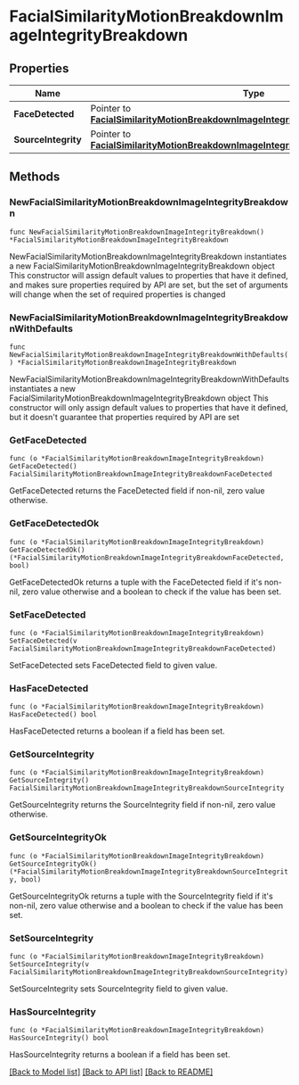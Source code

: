 # FacialSimilarityMotionBreakdownImageIntegrityBreakdown

## Properties

Name | Type | Description | Notes
------------ | ------------- | ------------- | -------------
**FaceDetected** | Pointer to [**FacialSimilarityMotionBreakdownImageIntegrityBreakdownFaceDetected**](FacialSimilarityMotionBreakdownImageIntegrityBreakdownFaceDetected.md) |  | [optional] 
**SourceIntegrity** | Pointer to [**FacialSimilarityMotionBreakdownImageIntegrityBreakdownSourceIntegrity**](FacialSimilarityMotionBreakdownImageIntegrityBreakdownSourceIntegrity.md) |  | [optional] 

## Methods

### NewFacialSimilarityMotionBreakdownImageIntegrityBreakdown

`func NewFacialSimilarityMotionBreakdownImageIntegrityBreakdown() *FacialSimilarityMotionBreakdownImageIntegrityBreakdown`

NewFacialSimilarityMotionBreakdownImageIntegrityBreakdown instantiates a new FacialSimilarityMotionBreakdownImageIntegrityBreakdown object
This constructor will assign default values to properties that have it defined,
and makes sure properties required by API are set, but the set of arguments
will change when the set of required properties is changed

### NewFacialSimilarityMotionBreakdownImageIntegrityBreakdownWithDefaults

`func NewFacialSimilarityMotionBreakdownImageIntegrityBreakdownWithDefaults() *FacialSimilarityMotionBreakdownImageIntegrityBreakdown`

NewFacialSimilarityMotionBreakdownImageIntegrityBreakdownWithDefaults instantiates a new FacialSimilarityMotionBreakdownImageIntegrityBreakdown object
This constructor will only assign default values to properties that have it defined,
but it doesn't guarantee that properties required by API are set

### GetFaceDetected

`func (o *FacialSimilarityMotionBreakdownImageIntegrityBreakdown) GetFaceDetected() FacialSimilarityMotionBreakdownImageIntegrityBreakdownFaceDetected`

GetFaceDetected returns the FaceDetected field if non-nil, zero value otherwise.

### GetFaceDetectedOk

`func (o *FacialSimilarityMotionBreakdownImageIntegrityBreakdown) GetFaceDetectedOk() (*FacialSimilarityMotionBreakdownImageIntegrityBreakdownFaceDetected, bool)`

GetFaceDetectedOk returns a tuple with the FaceDetected field if it's non-nil, zero value otherwise
and a boolean to check if the value has been set.

### SetFaceDetected

`func (o *FacialSimilarityMotionBreakdownImageIntegrityBreakdown) SetFaceDetected(v FacialSimilarityMotionBreakdownImageIntegrityBreakdownFaceDetected)`

SetFaceDetected sets FaceDetected field to given value.

### HasFaceDetected

`func (o *FacialSimilarityMotionBreakdownImageIntegrityBreakdown) HasFaceDetected() bool`

HasFaceDetected returns a boolean if a field has been set.

### GetSourceIntegrity

`func (o *FacialSimilarityMotionBreakdownImageIntegrityBreakdown) GetSourceIntegrity() FacialSimilarityMotionBreakdownImageIntegrityBreakdownSourceIntegrity`

GetSourceIntegrity returns the SourceIntegrity field if non-nil, zero value otherwise.

### GetSourceIntegrityOk

`func (o *FacialSimilarityMotionBreakdownImageIntegrityBreakdown) GetSourceIntegrityOk() (*FacialSimilarityMotionBreakdownImageIntegrityBreakdownSourceIntegrity, bool)`

GetSourceIntegrityOk returns a tuple with the SourceIntegrity field if it's non-nil, zero value otherwise
and a boolean to check if the value has been set.

### SetSourceIntegrity

`func (o *FacialSimilarityMotionBreakdownImageIntegrityBreakdown) SetSourceIntegrity(v FacialSimilarityMotionBreakdownImageIntegrityBreakdownSourceIntegrity)`

SetSourceIntegrity sets SourceIntegrity field to given value.

### HasSourceIntegrity

`func (o *FacialSimilarityMotionBreakdownImageIntegrityBreakdown) HasSourceIntegrity() bool`

HasSourceIntegrity returns a boolean if a field has been set.


[[Back to Model list]](../README.md#documentation-for-models) [[Back to API list]](../README.md#documentation-for-api-endpoints) [[Back to README]](../README.md)


